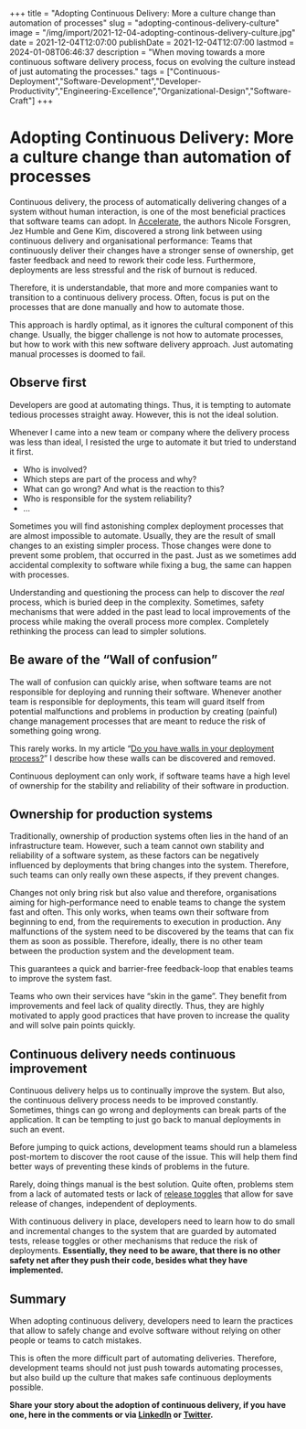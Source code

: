 +++
title = "Adopting Continuous Delivery: More a culture change than automation of processes"
slug = "adopting-continous-delivery-culture"
image = "/img/import/2021-12-04-adopting-continous-delivery-culture.jpg"
date = 2021-12-04T12:07:00
publishDate = 2021-12-04T12:07:00
lastmod = 2024-01-08T06:46:37
description = "When moving towards a more continuous software delivery process, focus on evolving the culture instead of just automating the processes."
tags = ["Continuous-Deployment","Software-Development","Developer-Productivity","Engineering-Excellence","Organizational-Design","Software-Craft"]
+++
# Adopting Continuous Delivery: More a culture change than automation of processes

Continuous delivery, the process of automatically delivering changes of a system without human interaction, is one of the most beneficial practices that software teams can adopt. In [Accelerate](https://www.goodreads.com/en/book/show/35747076-accelerate), the authors Nicole Forsgren, Jez Humble and Gene Kim, discovered a strong link between using continuous delivery and organisational performance: Teams that continuously deliver their changes have a stronger sense of ownership, get faster feedback and need to rework their code less. Furthermore, deployments are less stressful and the risk of burnout is reduced.

Therefore, it is understandable, that more and more companies want to transition to a continuous delivery process. Often, focus is put on the processes that are done manually and how to automate those.

This approach is hardly optimal, as it ignores the cultural component of this change. Usually, the bigger challenge is not how to automate processes, but how to work with this new software delivery approach. Just automating manual processes is doomed to fail.

## Observe first [](/blog/adopting-continous-delivery-culture/#observe-first)

Developers are good at automating things. Thus, it is tempting to automate tedious processes straight away. However, this is not the ideal solution.

Whenever I came into a new team or company where the delivery process was less than ideal, I resisted the urge to automate it but tried to understand it first.

* Who is involved?
* Which steps are part of the process and why?
* What can go wrong? And what is the reaction to this?
* Who is responsible for the system reliability?
* …

Sometimes you will find astonishing complex deployment processes that are almost impossible to automate. Usually, they are the result of small changes to an existing simpler process. Those changes were done to prevent some problem, that occurred in the past. Just as we sometimes add accidental complexity to software while fixing a bug, the same can happen with processes.

Understanding and questioning the process can help to discover the _real_ process, which is buried deep in the complexity. Sometimes, safety mechanisms that were added in the past lead to local improvements of the process while making the overall process more complex. Completely rethinking the process can lead to simpler solutions.

## Be aware of the “Wall of confusion” [](/blog/adopting-continous-delivery-culture/#be-aware-of-the-wall-of-confusion)

The wall of confusion can quickly arise, when software teams are not responsible for deploying and running their software. Whenever another team is responsible for deployments, this team will guard itself from potential malfunctions and problems in production by creating (painful) change management processes that are meant to reduce the risk of something going wrong.

This rarely works. In my article “[Do you have walls in your deployment process?](/blog/deployment-process-walls/)” I describe how these walls can be discovered and removed.

Continuous deployment can only work, if software teams have a high level of ownership for the stability and reliability of their software in production.

## Ownership for production systems [](/blog/adopting-continous-delivery-culture/#ownership-for-production-systems)

Traditionally, ownership of production systems often lies in the hand of an infrastructure team. However, such a team cannot own stability and reliability of a software system, as these factors can be negatively influenced by deployments that bring changes into the system. Therefore, such teams can only really own these aspects, if they prevent changes.

Changes not only bring risk but also value and therefore, organisations aiming for high-performance need to enable teams to change the system fast and often. This only works, when teams own their software from beginning to end, from the requirements to execution in production. Any malfunctions of the system need to be discovered by the teams that can fix them as soon as possible. Therefore, ideally, there is no other team between the production system and the development team.

This guarantees a quick and barrier-free feedback-loop that enables teams to improve the system fast.

Teams who own their services have “skin in the game”. They benefit from improvements and feel lack of quality directly. Thus, they are highly motivated to apply good practices that have proven to increase the quality and will solve pain points quickly.

## Continuous delivery needs continuous improvement [](/blog/adopting-continous-delivery-culture/#continuous-delivery-needs-continuous-improvement)

Continuous delivery helps us to continually improve the system. But also, the continuous delivery process needs to be improved constantly. Sometimes, things can go wrong and deployments can break parts of the application. It can be tempting to just go back to manual deployments in such an event.

Before jumping to quick actions, development teams should run a blameless post-mortem to discover the root cause of the issue. This will help them find better ways of preventing these kinds of problems in the future.

Rarely, doing things manual is the best solution. Quite often, problems stem from a lack of automated tests or lack of [release toggles](/blog/decoupling-deployments-and-releases/) that allow for save release of changes, independent of deployments.

With continuous delivery in place, developers need to learn how to do small and incremental changes to the system that are guarded by automated tests, release toggles or other mechanisms that reduce the risk of deployments. **Essentially, they need to be aware, that there is no other safety net after they push their code, besides what they have implemented.**

## Summary [](/blog/adopting-continous-delivery-culture/#summary)

When adopting continuous delivery, developers need to learn the practices that allow to safely change and evolve software without relying on other people or teams to catch mistakes.

This is often the more difficult part of automating deliveries. Therefore, development teams should not just push towards automating processes, but also build up the culture that makes safe continuous deployments possible.

**Share your story about the adoption of continuous delivery, if you have one, here in the comments or via [LinkedIn](https://www.linkedin.com/in/tobiasmende/) or [Twitter](https://twitter.com/Tobias%5FMende).**